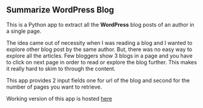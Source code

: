 ## Summarize WordPress Blog

This is a Python app to extract all the **WordPress** blog posts of an author in a single page.

The idea came out of necessity when I was reading a blog and I wanted to explore other blog post by the same author. But, there was no easy way to explore all the articles. Few bloggers show 3 blogs in a page and you have to click on next page in order to read or explore the blog further. This makes it really hard to skim to through the content.

This app provides 2 input fields one for url of the blog and second for the number of pages you want to retrieve.

Working version of this app is hosted
[here](https://summarize-wordpress-blog.herokuapp.com/)
